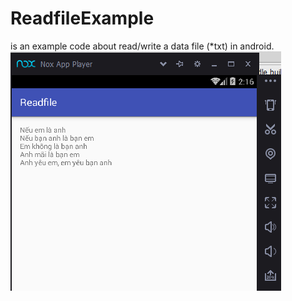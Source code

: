 # ReadfileExample
is an example code about read/write a data file (*txt) in android.
<img src='https://github.com/WoSea/ReadfileExample/blob/master/9.png' title='ReadFile' width='' />
